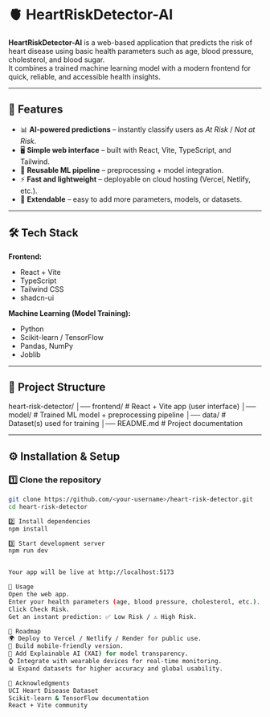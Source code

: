 # 🫀 HeartRiskDetector-AI  

**HeartRiskDetector-AI** is a web-based application that predicts the risk of heart disease using basic health parameters such as age, blood pressure, cholesterol, and blood sugar.  
It combines a trained machine learning model with a modern frontend for quick, reliable, and accessible health insights.  

---

## 🚀 Features  

- 📊 **AI-powered predictions** – instantly classify users as *At Risk* / *Not at Risk*.  
- 🖥 **Simple web interface** – built with React, Vite, TypeScript, and Tailwind.  
- 🔄 **Reusable ML pipeline** – preprocessing + model integration.  
- ⚡ **Fast and lightweight** – deployable on cloud hosting (Vercel, Netlify, etc.).  
- 🧩 **Extendable** – easy to add more parameters, models, or datasets.  

---

## 🛠 Tech Stack  

**Frontend:**  
- React + Vite  
- TypeScript  
- Tailwind CSS  
- shadcn-ui  

**Machine Learning (Model Training):**  
- Python  
- Scikit-learn / TensorFlow  
- Pandas, NumPy  
- Joblib  

---

## 📂 Project Structure  
heart-risk-detector/
│── frontend/ # React + Vite app (user interface)
│── model/ # Trained ML model + preprocessing pipeline
│── data/ # Dataset(s) used for training
│── README.md # Project documentation


---

## ⚙️ Installation & Setup  

### 1️⃣ Clone the repository  
```sh
git clone https://github.com/<your-username>/heart-risk-detector.git
cd heart-risk-detector

2️⃣ Install dependencies
npm install

3️⃣ Start development server
npm run dev


Your app will be live at http://localhost:5173

🧪 Usage
Open the web app.
Enter your health parameters (age, blood pressure, cholesterol, etc.).
Click Check Risk.
Get an instant prediction: ✅ Low Risk / ⚠️ High Risk.

🔮 Roadmap
🌍 Deploy to Vercel / Netlify / Render for public use.
📱 Build mobile-friendly version.
🧠 Add Explainable AI (XAI) for model transparency.
⌚ Integrate with wearable devices for real-time monitoring.
📊 Expand datasets for higher accuracy and global usability.

🙌 Acknowledgments
UCI Heart Disease Dataset
Scikit-learn & TensorFlow documentation
React + Vite community